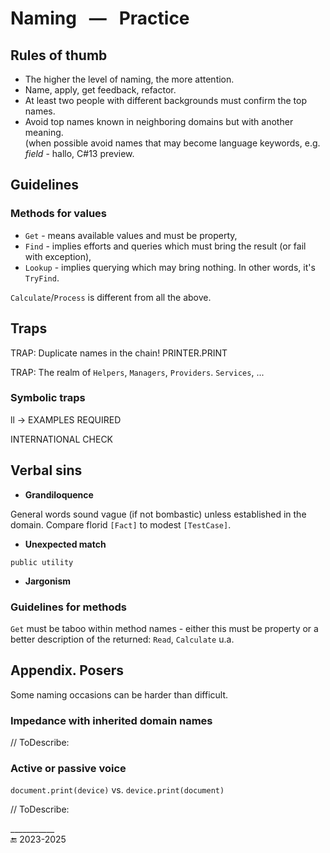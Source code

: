 # Naming &nbsp;&nbsp;&mdash;&nbsp;&nbsp; Practice

## Rules of thumb

* The higher the level of naming, the more attention.
* Name, apply, get feedback, refactor.
* At least two people with different backgrounds must confirm the top names.
* Avoid top names known in neighboring domains but with another meaning.\
(when possible avoid names that may become language keywords, e.g. _field_ - hallo, C#13 preview.

## Guidelines

### Methods for values

* `Get` - means available values and must be property,
* `Find` - implies efforts and queries which must bring the result (or fail with exception),
* `Lookup` - implies querying which may bring nothing. In other words, it's `TryFind`.

`Calculate`/`Process` is different from all the above.

## Traps

TRAP: Duplicate names in the chain!     PRINTER.PRINT

TRAP: The realm of `Helpers`, `Managers`, `Providers`. `Services`, ...

### Symbolic traps

ll -> EXAMPLES REQUIRED

INTERNATIONAL CHECK

## Verbal sins

- **Grandiloquence** 

General words sound vague (if not bombastic) unless established in the domain. Compare florid `[Fact]` to modest `[TestCase]`. 

- **Unexpected match** 

`public utility`

- **Jargonism**

### Guidelines for methods

`Get` must be taboo within method names - either this must be property or a better description of the returned: `Read`, `Calculate` u.a.

## Appendix. Posers

Some naming occasions can be harder than difficult.

### Impedance with inherited domain names

// ToDescribe:

### Active or passive voice

`document.print(device)` vs. `device.print(document)`

// ToDescribe:



\___________\
🔚 2023-2025
